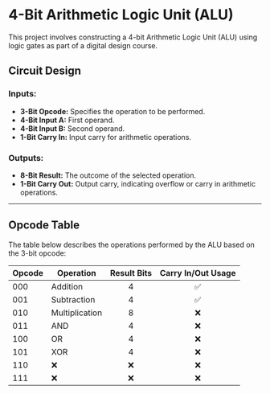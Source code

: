 # 4-Bit Arithmetic Logic Unit (ALU)

This project involves constructing a 4-bit Arithmetic Logic Unit (ALU) using logic gates as part of a digital design course.

## Circuit Design

### **Inputs:**

- **3-Bit Opcode:** Specifies the operation to be performed.
- **4-Bit Input A:** First operand.
- **4-Bit Input B:** Second operand.
- **1-Bit Carry In:** Input carry for arithmetic operations.

### **Outputs:**

- **8-Bit Result:** The outcome of the selected operation.
- **1-Bit Carry Out:** Output carry, indicating overflow or carry in arithmetic operations.

---

## Opcode Table

The table below describes the operations performed by the ALU based on the 3-bit opcode:

| **Opcode** | **Operation**  | **Result Bits** | **Carry In/Out Usage** |
| ---------- | -------------- | :-------------: | :--------------------: |
| 000        | Addition       |        4        |           ✅           |
| 001        | Subtraction    |        4        |           ✅           |
| 010        | Multiplication |        8        |           ❌           |
| 011        | AND            |        4        |           ❌           |
| 100        | OR             |        4        |           ❌           |
| 101        | XOR            |        4        |           ❌           |
| 110        | ❌             |       ❌        |           ❌           |
| 111        | ❌             |       ❌        |           ❌           |
